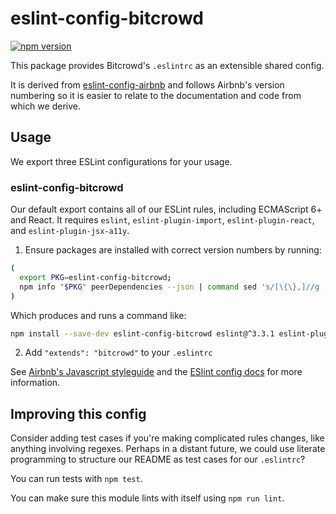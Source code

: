 # eslint-config-bitcrowd

[![npm version](https://badge.fury.io/js/eslint-config-bitcrowd.svg)](http://badge.fury.io/js/eslint-config-bitcrowd)

This package provides Bitcrowd's `.eslintrc` as an extensible shared config.

It is derived from [eslint-config-airbnb](https://github.com/airbnb/javascript/tree/master/packages/eslint-config-airbnb) and follows Airbnb's version numbering so it is easier to relate to the documentation and code from which we derive.

## Usage

We export three ESLint configurations for your usage.

### eslint-config-bitcrowd

Our default export contains all of our ESLint rules, including ECMAScript 6+ and React. It requires `eslint`, `eslint-plugin-import`, `eslint-plugin-react`, and `eslint-plugin-jsx-a11y`.

1. Ensure packages are installed with correct version numbers by running:
  ```sh
  (
    export PKG=eslint-config-bitcrowd;
    npm info "$PKG" peerDependencies --json | command sed 's/[\{\},]//g ; s/: /@/g' | xargs npm install --save-dev "$PKG"
  )
  ```

  Which produces and runs a command like:

  ```sh
  npm install --save-dev eslint-config-bitcrowd eslint@^3.3.1 eslint-plugin-jsx-a11y@^2.1.0 eslint-plugin-import@^1.13.0 eslint-plugin-react@^6.1.0
  ```

2. Add `"extends": "bitcrowd"` to your `.eslintrc`

See [Airbnb's Javascript styleguide](https://github.com/airbnb/javascript) and
the [ESlint config docs](http://eslint.org/docs/user-guide/configuring#extending-configuration-files)
for more information.

## Improving this config

Consider adding test cases if you're making complicated rules changes, like anything involving regexes. Perhaps in a distant future, we could use literate programming to structure our README as test cases for our `.eslintrc`?

You can run tests with `npm test`.

You can make sure this module lints with itself using `npm run lint`.
